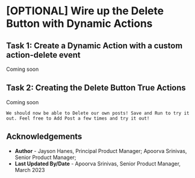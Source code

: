# [OPTIONAL] Wire up the Delete Button with Dynamic Actions

## **Task 1**: Create a Dynamic Action with a custom action-delete event

   Coming soon 

## **Task 2**: Creating the Delete Button True Actions

Coming soon 


    We should now be able to Delete our own posts! Save and Run to try it out. Feel free to Add Post a few times and try it out!

## **Acknowledgements**

 - **Author** - Jayson Hanes, Principal Product Manager; Apoorva Srinivas, Senior Product Manager; 
 - **Last Updated By/Date** - Apoorva Srinivas, Senior Product Manager, March 2023

